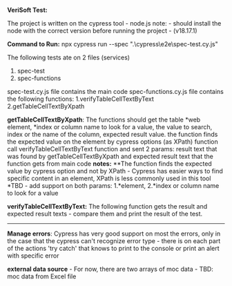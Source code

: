 **VeriSoft Test:**

The project is written on the cypress tool - node.js 
note: - should install the node with the correct version before running the project - (v18.17.1)

**Command to Run:**
npx cypress run --spec ".\cypress\e2e\spec-test.cy.js"

The following tests ate on 2 files (services)
1. spec-test
2. spec-functions

spec-test.cy.js file contains the main code
spec-functions.cy.js file contains the following functions:
1.verifyTableCellTextByText
2.getTableCellTextByXpath

**getTableCellTextByXpath**:
The functions should get the table *web element, *index or column name to look for a value, the value to search, index or the name of the column, expected result value.
the function finds the expected value on the element by cypress options (as XPath)
function call verifyTableCellTextByText function and sent 2 params: result text that was found by getTableCellTextByXpath and expected result text that the function gets from main code
**notes:**
**The function finds the expected value by cypress option and not by XPath - 
  Cypress has easier ways to find specific content in an element, XPath is less commonly used in this tool
*TBD - add support on both params: 1.*element, 2.*index or column name to look for a value

**verifyTableCellTextByText:**
The following function gets the result and expected result texts - compare them and print the result of the test.

----------
**Manage errors**:
Cypress has very good support on most the errors, only in the case that the cypress can't recognize error type  - 
there is on each part of the actions 'try catch' that knows to print to the console or print an alert with specific error

**external data source** - For now, there are two arrays of moc data - TBD: moc data from Excel file
